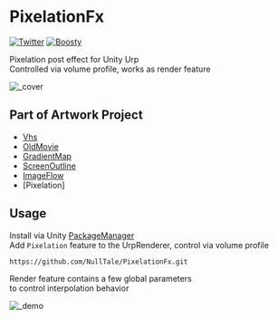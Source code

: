 # PixelationFx

[![Twitter](https://img.shields.io/badge/Follow-Twitter?logo=twitter&color=white)](https://twitter.com/NullTale)
[![Boosty](https://img.shields.io/badge/Support-Boosty?logo=boosty&color=white)](https://boosty.to/nulltale)

Pixelation post effect for Unity Urp </br>
Controlled via volume profile, works as render feature

![_cover](https://github.com/NullTale/PixelationFx/assets/1497430/bae56685-73f5-4f0a-b87b-581ec462debd)

## Part of Artwork Project

* [Vhs](https://github.com/NullTale/VhsFx)
* [OldMovie](https://github.com/NullTale/OldMovieFx)
* [GradientMap](https://github.com/NullTale/GradientMapFilter)
* [ScreenOutline](https://github.com/NullTale/OutlineFilter)
* [ImageFlow](https://github.com/NullTale/FlowFx)
* [Pixelation]

## Usage
Install via Unity [PackageManager](https://docs.unity3d.com/Manual/upm-ui-giturl.html)<br>
Add `Pixelation` feature to the UrpRenderer, control via volume profile

```
https://github.com/NullTale/PixelationFx.git
```

Render feature contains a few global parameters</br>
to control interpolation behavior</br>

![_demo](https://github.com/NullTale/PixelationFx/assets/1497430/9c5db29b-f910-4c09-a5ec-74afefa328a4)
